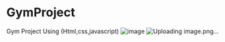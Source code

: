 # GymProject
Gym Project Using (Html,css,javascript)
![image](https://github.com/user-attachments/assets/0f87a932-a98c-4bfb-a361-3060a472f725)
![Uploading image.png…]()



